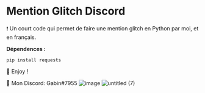 # Mention Glitch Discord
❗ Un court code qui permet de faire une mention glitch en Python par moi, et en français.

__Dépendences :__

```pip install requests```

💖 Enjoy !

🎫 Mon Discord: Gabin#7955
![image](https://user-images.githubusercontent.com/79531012/121251773-86b47880-c8a7-11eb-885a-123c8bdf713e.png)
![untitled (7)](https://user-images.githubusercontent.com/79531012/121251519-405f1980-c8a7-11eb-84fd-531b31461651.png)
